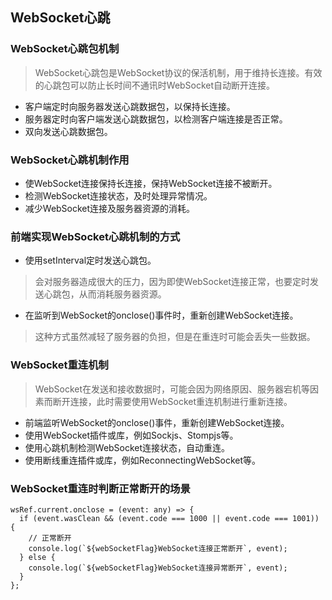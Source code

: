 ## WebSocket心跳
### WebSocket心跳包机制
> WebSocket心跳包是WebSocket协议的保活机制，用于维持长连接。有效的心跳包可以防止长时间不通讯时WebSocket自动断开连接。

- 客户端定时向服务器发送心跳数据包，以保持长连接。
- 服务器定时向客户端发送心跳数据包，以检测客户端连接是否正常。
- 双向发送心跳数据包。
### WebSocket心跳机制作用
- 使WebSocket连接保持长连接，保持WebSocket连接不被断开。
- 检测WebSocket连接状态，及时处理异常情况。
- 减少WebSocket连接及服务器资源的消耗。
### 前端实现WebSocket心跳机制的方式
- 使用setInterval定时发送心跳包。
> 会对服务器造成很大的压力，因为即使WebSocket连接正常，也要定时发送心跳包，从而消耗服务器资源。

- 在监听到WebSocket的onclose()事件时，重新创建WebSocket连接。
> 这种方式虽然减轻了服务器的负担，但是在重连时可能会丢失一些数据。

### WebSocket重连机制
> WebSocket在发送和接收数据时，可能会因为网络原因、服务器宕机等因素而断开连接，此时需要使用WebSocket重连机制进行重新连接。

- 前端监听WebSocket的onclose()事件，重新创建WebSocket连接。
- 使用WebSocket插件或库，例如Sockjs、Stompjs等。
- 使用心跳机制检测WebSocket连接状态，自动重连。
- 使用断线重连插件或库，例如ReconnectingWebSocket等。
### WebSocket重连时判断正常断开的场景
```
wsRef.current.onclose = (event: any) => {
  if (event.wasClean && (event.code === 1000 || event.code === 1001)) {
    // 正常断开
    console.log(`${webSocketFlag}WebSocket连接正常断开`, event);
  } else {
    console.log(`${webSocketFlag}WebSocket连接异常断开`, event);
  }
};
```
